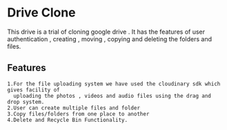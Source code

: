 
# Drive Clone

This drive is a trial of cloning google drive . It has the features of user authentication , creating , moving , copying and deleting the folders and files.

## Features
    1.For the file uploading system we have used the cloudinary sdk which gives facility of
      uploading the photos , videos and audio files using the drag and drop system.
    2.User can create multiple files and folder
    3.Copy files/folders from one place to another
    4.Delete and Recycle Bin Functionality.
